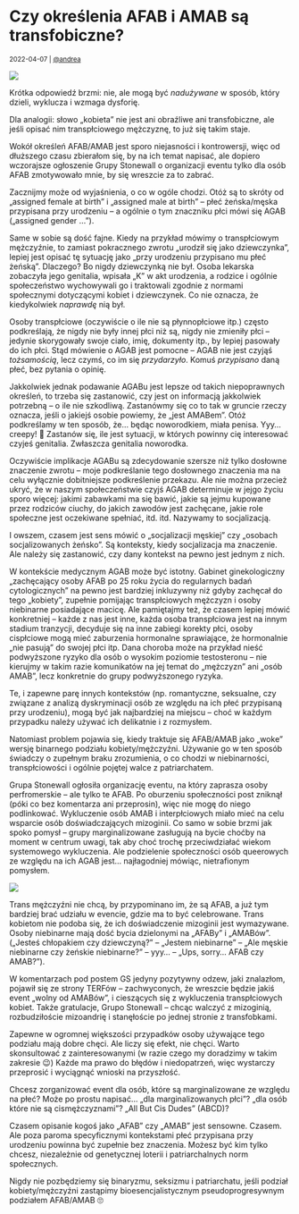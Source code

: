 # Czy określenia AFAB i AMAB są transfobiczne?

<small>2022-04-07 | [@andrea](/@andrea)</small>

![](/img-local/blog/gs-afab.jpg)

Krótka odpowiedź brzmi: nie, ale mogą być _nadużywane_ w sposób, który dzieli, wyklucza i wzmaga dysforię.

Dla analogii: słowo „kobieta” nie jest ani obraźliwe ani transfobiczne,
ale jeśli opisać nim transpłciowego mężczyznę, to już się takim staje.

Wokół określeń AFAB/AMAB jest sporo niejasności i kontrowersji,
więc od dłuższego czasu zbierałom się, by na ich temat napisać,
ale dopiero wczorajsze ogłoszenie Grupy Stonewall o organizacji eventu tylko dla osób AFAB zmotywowało mnie,
by się wreszcie za to zabrać.

Zacznijmy może od wyjaśnienia, o co w ogóle chodzi. 
Otóż są to skróty od „assigned female at birth” i „assigned male at birth” – płeć żeńska/męska przypisana przy urodzeniu – 
a ogólnie o tym znaczniku płci mówi się AGAB („assigned gender …”).

Same w sobie są dość fajne. Kiedy na przykład mówimy o transpłciowym mężczyźnie,
to zamiast pokracznego zwrotu „urodził się jako dziewczynka”,
lepiej jest opisać tę sytuację jako „przy urodzeniu przypisano mu płeć żeńską”.
Dlaczego? Bo nigdy dziewczynką nie był. Osoba lekarska zobaczyła jego genitalia, wpisała „K” w akt urodzenia,
a rodzice i ogólnie społeczeństwo wychowywali go i traktowali zgodnie z normami społecznymi dotyczącymi kobiet i dziewczynek.
Co nie oznacza, że kiedykolwiek _naprawdę_ nią był.

Osoby transpłciowe (oczywiście o ile nie są płynnopłciowe itp.) często podkreślają,
że nigdy nie były innej płci niż są, nigdy nie zmieniły płci – jedynie skorygowały swoje ciało, imię, dokumenty itp.,
by lepiej pasowały do ich płci. Stąd mówienie o AGAB jest pomocne – AGAB nie jest czyjąś _tożsamością_,
lecz czymś, co im się _przydarzyło_. Komuś _przypisano_ daną płeć, bez pytania o opinię.

Jakkolwiek jednak podawanie AGABu jest lepsze od takich niepoprawnych określeń,
to trzeba się zastanowić, czy jest on informacją jakkolwiek potrzebną –  o ile nie szkodliwą.
Zastanówmy się co to tak w gruncie rzeczy oznacza, jeśli o jakiejś osobie powiemy, że „jest AMABem”.
Otóż podkreślamy w ten sposób, że… będąc noworodkiem, miała penisa. Yyy… creepy! 🤨
Zastanów się, ile jest sytuacji, w których powinny cię interesować czyjeś genitalia. Zwłaszcza genitalia noworodka.

Oczywiście implikacje AGABu są zdecydowanie szersze niż tylko dosłowne znaczenie zwrotu – 
moje podkreślanie tego dosłownego znaczenia ma na celu wyłącznie dobitniejsze podkreślenie przekazu.
Ale nie można przecież ukryć, że w naszym społeczeństwie czyjś AGAB determinuje w jejgo życiu sporo więcej:
jakimi zabawkami ma się bawić, jakie są jejmu kupowane przez rodziców ciuchy, do jakich zawodów jest zachęcane,
jakie role społeczne jest oczekiwane spełniać, itd. itd. Nazywamy to socjalizacją.

I owszem, czasem jest sens mówić o „socjalizacji męskiej” czy „osobach socjalizowanych żeńsko”.
Są konteksty, kiedy socjalizacja ma znaczenie. Ale należy się zastanowić, czy dany kontekst na pewno jest jednym z nich.

W kontekście medycznym AGAB może być istotny. Gabinet ginekologiczny
„zachęcający osoby AFAB po 25 roku życia do regularnych badań cytologicznych” na pewno jest bardziej inkluzywny
niż gdyby zachęcał do tego „kobiety”, zupełnie pomijając transpłciowych mężczyzn i osoby niebinarne posiadające macicę.
Ale pamiętajmy też, że czasem lepiej mówić konkretniej – każde z nas jest inne,
każda osoba transpłciowa jest na innym stadium tranzycji, decyduje się na inne zabiegi korekty płci,
osoby cispłciowe mogą mieć zaburzenia hormonalne sprawiające, że hormonalnie „nie pasują” do swojej płci itp.
Dana choroba może na przykład nieść podwyższone ryzyko dla osób o wysokim poziomie testosteronu – 
nie kierujmy w takim razie komunikatów na jej temat do „mężczyzn” ani „osób AMAB”, lecz konkretnie do grupy podwyższonego ryzyka.

Te, i zapewne parę innych kontekstów (np. romantyczne, seksualne, czy związane z analizą dyskryminacji osób
ze względu na ich płeć przypisaną przy urodzeniu), mogą być jak najbardziej na miejscu – 
choć w każdym przypadku należy używać ich delikatnie i z rozmysłem.

Natomiast problem pojawia się, kiedy traktuje się AFAB/AMAB jako „woke” wersję binarnego podziału kobiety/mężczyźni.
Używanie go w ten sposób świadczy o zupełnym braku zrozumienia, o co chodzi w niebinarności, transpłciowości
i ogólnie pojętej walce z patriarchatem.

Grupa Stonewall ogłosiła organizację eventu, na który zaprasza osoby perfromerskie – ale tylko te AFAB.
Po oburzeniu społeczności post zniknął (póki co bez komentarza ani przeprosin), więc nie mogę do niego podlinkować.
Wykluczenie osób AMAB i interpłciowych miało mieć na celu wsparcie osób doświadczających mizoginii.
Co samo w sobie brzmi jak spoko pomysł – grupy marginalizowane zasługują na bycie choćby na moment w centrum uwagi,
tak aby choć trochę przeciwdziałać wiekom systemowego wykluczenia.
Ale podzielenie społeczności osób queerowych ze względu na ich AGAB jest… najłagodniej mówiąc, nietrafionym pomysłem.

![](/img-local/blog/gs-afab2.jpg)

Trans mężczyźni nie chcą, by przypominano im, że są AFAB, a już tym bardziej brać udziału w evencie, gdzie ma to być celebrowane.
Trans kobietom nie podoba się, że ich doświadczenie mizoginii jest wymazywane.
Osoby niebinarne mają dość bycia dzielonymi na „AFABy” i „AMABów”.
(„Jesteś chłopakiem czy dziewczyną?” – „Jestem niebinarne” – „Ale męskie niebinarne czy żeńskie niebinarne?” – yyy… – „Ups, sorry… AFAB czy AMAB?”).

W komentarzach pod postem GS jedyny pozytywny odzew, jaki znalazłom, pojawił się ze strony TERFów –
zachwyconych, że wreszcie będzie jakiś event „wolny od AMABów”, i cieszących się z wykluczenia transpłciowych kobiet. 
Także gratulacje, Grupo Stonewall – chcąc walczyć z mizoginią, rozbudziłoście mizoandrię i stanęłoście po jednej stronie z transfobkami.

Zapewne w ogromnej większości przypadków osoby używające tego podziału mają dobre chęci.
Ale liczy się efekt, nie chęci. Warto skonsultować z zainteresowanymi (w razie czego my doradzimy w takim zakresie 😉)
Każde ma prawo do błędów i niedopatrzeń, więc wystarczy przeprosić i wyciągnąć wnioski na przyszłość.

Chcesz zorganizować event dla osób, które są marginalizowane ze względu na płeć?
Może po prostu napisać… „dla marginalizowanych płci”? „dla osób które nie są cismężczyznami”?
„All But Cis Dudes” (ABCD)?

Czasem opisanie kogoś jako „AFAB” czy „AMAB” jest sensowne. Czasem. Ale poza paroma specyficznymi kontekstami
płeć przypisana przy urodzeniu powinna być zupełnie bez znaczenia. Możesz być kim tylko chcesz,
niezależnie od genetycznej loterii i patriarchalnych norm społecznych.

Nigdy nie pozbędziemy się binaryzmu, seksizmu i patriarchatu,
jeśli podział kobiety/mężczyźni zastąpimy bioesencjalistycznym pseudoprogresywnym podziałem AFAB/AMAB 🙄
